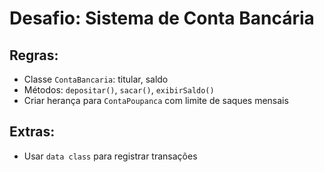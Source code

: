 # Desafio: Sistema de Conta Bancária

## Regras:
- Classe `ContaBancaria`: titular, saldo
- Métodos: `depositar()`, `sacar()`, `exibirSaldo()`
- Criar herança para `ContaPoupanca` com limite de saques mensais

## Extras:
- Usar `data class` para registrar transações
